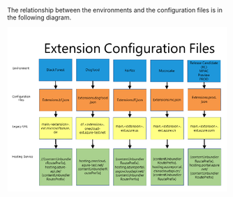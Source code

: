 The relationship between the environments and the configuration files is in the following diagram.

 ![alt-text](../media/portalfx-extensions-branches/extensionEnvironments.png  "Extension Configurations and Environments")